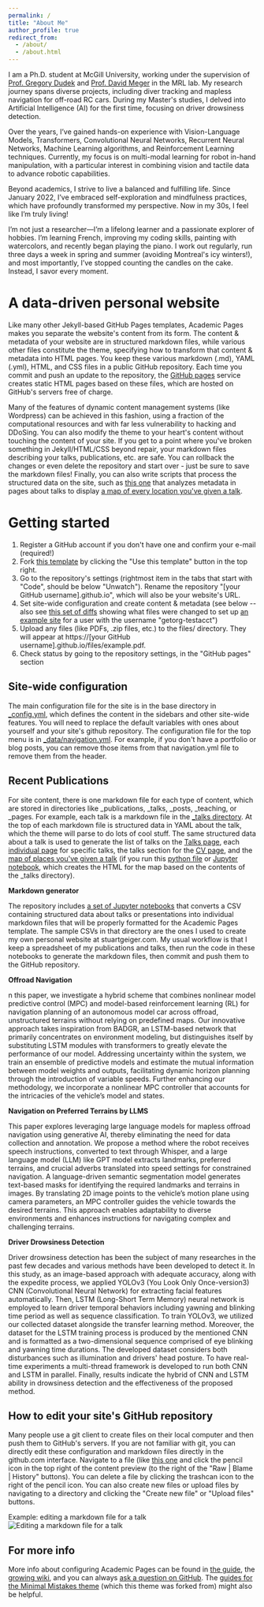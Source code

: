```yaml
---
permalink: /
title: "About Me"
author_profile: true
redirect_from: 
  - /about/
  - /about.html
---
```


I am a Ph.D. student at McGill University, working under the supervision of [Prof. Gregory Dudek](https://scholar.google.ca/citations?user=BSORuFoAAAAJ&hl=en) and [Prof. David Meger](https://scholar.google.ca/citations?user=gFwEytkAAAAJ&hl=en) in the MRL lab. My research journey spans diverse projects, including diver tracking and mapless navigation for off-road RC cars. During my Master's studies, I delved into Artificial Intelligence (AI) for the first time, focusing on driver drowsiness detection.

Over the years, I’ve gained hands-on experience with Vision-Language Models, Transformers, Convolutional Neural Networks, Recurrent Neural Networks, Machine Learning algorithms, and Reinforcement Learning techniques. Currently, my focus is on multi-modal learning for robot in-hand manipulation, with a particular interest in combining vision and tactile data to advance robotic capabilities.

Beyond academics, I strive to live a balanced and fulfilling life. Since January 2022, I’ve embraced self-exploration and mindfulness practices, which have profoundly transformed my perspective. Now in my 30s, I feel like I’m truly living!

I’m not just a researcher—I’m a lifelong learner and a passionate explorer of hobbies. I’m learning French, improving my coding skills, painting with watercolors, and recently began playing the piano. I work out regularly, run three days a week in spring and summer (avoiding Montreal's icy winters!), and most importantly, I’ve stopped counting the candles on the cake. Instead, I savor every moment.


A data-driven personal website
======
Like many other Jekyll-based GitHub Pages templates, Academic Pages makes you separate the website's content from its form. The content & metadata of your website are in structured markdown files, while various other files constitute the theme, specifying how to transform that content & metadata into HTML pages. You keep these various markdown (.md), YAML (.yml), HTML, and CSS files in a public GitHub repository. Each time you commit and push an update to the repository, the [GitHub pages](https://pages.github.com/) service creates static HTML pages based on these files, which are hosted on GitHub's servers free of charge.

Many of the features of dynamic content management systems (like Wordpress) can be achieved in this fashion, using a fraction of the computational resources and with far less vulnerability to hacking and DDoSing. You can also modify the theme to your heart's content without touching the content of your site. If you get to a point where you've broken something in Jekyll/HTML/CSS beyond repair, your markdown files describing your talks, publications, etc. are safe. You can rollback the changes or even delete the repository and start over - just be sure to save the markdown files! Finally, you can also write scripts that process the structured data on the site, such as [this one](https://github.com/academicpages/academicpages.github.io/blob/master/talkmap.ipynb) that analyzes metadata in pages about talks to display [a map of every location you've given a talk](https://academicpages.github.io/talkmap.html).

Getting started
======
1. Register a GitHub account if you don't have one and confirm your e-mail (required!)
1. Fork [this template](https://github.com/academicpages/academicpages.github.io) by clicking the "Use this template" button in the top right. 
1. Go to the repository's settings (rightmost item in the tabs that start with "Code", should be below "Unwatch"). Rename the repository "[your GitHub username].github.io", which will also be your website's URL.
1. Set site-wide configuration and create content & metadata (see below -- also see [this set of diffs](http://archive.is/3TPas) showing what files were changed to set up [an example site](https://getorg-testacct.github.io) for a user with the username "getorg-testacct")
1. Upload any files (like PDFs, .zip files, etc.) to the files/ directory. They will appear at https://[your GitHub username].github.io/files/example.pdf.  
1. Check status by going to the repository settings, in the "GitHub pages" section

Site-wide configuration
------
The main configuration file for the site is in the base directory in [_config.yml](https://github.com/academicpages/academicpages.github.io/blob/master/_config.yml), which defines the content in the sidebars and other site-wide features. You will need to replace the default variables with ones about yourself and your site's github repository. The configuration file for the top menu is in [_data/navigation.yml](https://github.com/academicpages/academicpages.github.io/blob/master/_data/navigation.yml). For example, if you don't have a portfolio or blog posts, you can remove those items from that navigation.yml file to remove them from the header. 

Recent Publications
------
For site content, there is one markdown file for each type of content, which are stored in directories like _publications, _talks, _posts, _teaching, or _pages. For example, each talk is a markdown file in the [_talks directory](https://github.com/academicpages/academicpages.github.io/tree/master/_talks). At the top of each markdown file is structured data in YAML about the talk, which the theme will parse to do lots of cool stuff. The same structured data about a talk is used to generate the list of talks on the [Talks page](https://academicpages.github.io/talks), each [individual page](https://academicpages.github.io/talks/2012-03-01-talk-1) for specific talks, the talks section for the [CV page](https://academicpages.github.io/cv), and the [map of places you've given a talk](https://academicpages.github.io/talkmap.html) (if you run this [python file](https://github.com/academicpages/academicpages.github.io/blob/master/talkmap.py) or [Jupyter notebook](https://github.com/academicpages/academicpages.github.io/blob/master/talkmap.ipynb), which creates the HTML for the map based on the contents of the _talks directory).

**Markdown generator**

The repository includes [a set of Jupyter notebooks](https://github.com/academicpages/academicpages.github.io/tree/master/markdown_generator
) that converts a CSV containing structured data about talks or presentations into individual markdown files that will be properly formatted for the Academic Pages template. The sample CSVs in that directory are the ones I used to create my own personal website at stuartgeiger.com. My usual workflow is that I keep a spreadsheet of my publications and talks, then run the code in these notebooks to generate the markdown files, then commit and push them to the GitHub repository.

**Offroad Navigation**

n this paper, we investigate a hybrid scheme that combines nonlinear model predictive control (MPC) and model-based reinforcement learning (RL) for navigation planning of an autonomous model car across offroad, unstructured terrains without relying on predefined maps. Our innovative approach takes inspiration from BADGR, an LSTM-based network that primarily concentrates on environment modeling, but distinguishes itself by substituting LSTM modules with transformers to greatly elevate the performance of our model. Addressing uncertainty within the system, we train an ensemble of predictive models and estimate the mutual information between model weights and outputs, facilitating dynamic horizon planning through the introduction of variable speeds. Further enhancing our methodology, we incorporate a nonlinear MPC controller that accounts for the intricacies of the vehicle’s model and states.

**Navigation on Preferred Terrains by LLMS**

This paper explores leveraging large language models for mapless offroad navigation using generative AI, thereby eliminating the need for data collection and annotation. We propose a method where the robot receives speech instructions, converted to text through Whisper, and a large language model (LLM) like GPT model extracts landmarks, preferred terrains, and crucial adverbs translated into speed settings for constrained navigation. A language-driven semantic segmentation model generates text-based masks for identifying the required landmarks and terrains in images. By translating 2D image points to the vehicle’s motion plane using camera parameters, an MPC controller guides the vehicle towards the desired terrains. This approach enables adaptability to diverse environments and enhances instructions for navigating complex and challenging terrains.

**Driver Drowsiness Detection**

Driver drowsiness detection has been the subject of many researches in the past few decades and various methods have been developed to detect it. In this study, as an image-based approach with adequate accuracy, along with the expedite process, we applied YOLOv3 (You Look Only Once-version3) CNN (Convolutional Neural Network) for extracting facial features automatically. Then, LSTM (Long-Short Term Memory) neural network is employed to learn driver temporal behaviors including yawning and blinking time period as well as sequence classification. To train YOLOv3, we utilized our collected dataset alongside the transfer learning method. Moreover, the dataset for the LSTM training process is produced by the mentioned CNN and is formatted as a two-dimensional sequence comprised of eye blinking and yawning time durations. The developed dataset considers both disturbances such as illumination and drivers' head posture. To have real-time experiments a multi-thread framework is developed to run both CNN and LSTM in parallel. Finally, results indicate the hybrid of CNN and LSTM ability in drowsiness detection and the effectiveness of the proposed method.

How to edit your site's GitHub repository
------
Many people use a git client to create files on their local computer and then push them to GitHub's servers. If you are not familiar with git, you can directly edit these configuration and markdown files directly in the github.com interface. Navigate to a file (like [this one](https://github.com/academicpages/academicpages.github.io/blob/master/_talks/2012-03-01-talk-1.md) and click the pencil icon in the top right of the content preview (to the right of the "Raw | Blame | History" buttons). You can delete a file by clicking the trashcan icon to the right of the pencil icon. You can also create new files or upload files by navigating to a directory and clicking the "Create new file" or "Upload files" buttons. 

Example: editing a markdown file for a talk
![Editing a markdown file for a talk](/images/editing-talk.png)

For more info
------
More info about configuring Academic Pages can be found in [the guide](https://academicpages.github.io/markdown/), the [growing wiki](https://github.com/academicpages/academicpages.github.io/wiki), and you can always [ask a question on GitHub](https://github.com/academicpages/academicpages.github.io/discussions). The [guides for the Minimal Mistakes theme](https://mmistakes.github.io/minimal-mistakes/docs/configuration/) (which this theme was forked from) might also be helpful.
